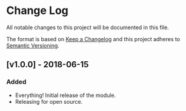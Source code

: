 # Change Log

All notable changes to this project will be documented in this file.

The format is based on [Keep a Changelog](http://keepachangelog.com/) and this
project adheres to [Semantic Versioning](http://semver.org/).

## [v1.0.0] - 2018-06-15

### Added

- Everything! Initial release of the module.
- Releasing for open source.
